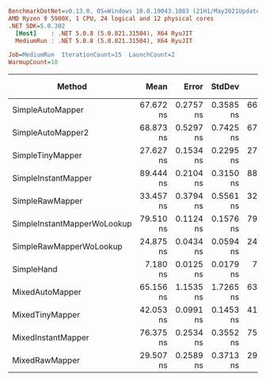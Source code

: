 ``` ini

BenchmarkDotNet=v0.13.0, OS=Windows 10.0.19043.1083 (21H1/May2021Update)
AMD Ryzen 9 5900X, 1 CPU, 24 logical and 12 physical cores
.NET SDK=5.0.302
  [Host]    : .NET 5.0.8 (5.0.821.31504), X64 RyuJIT
  MediumRun : .NET 5.0.8 (5.0.821.31504), X64 RyuJIT

Job=MediumRun  IterationCount=15  LaunchCount=2  
WarmupCount=10  

```
|                      Method |      Mean |     Error |    StdDev |       Min |       Max |       P90 |  Gen 0 | Gen 1 | Gen 2 | Allocated |
|---------------------------- |----------:|----------:|----------:|----------:|----------:|----------:|-------:|------:|------:|----------:|
|            SimpleAutoMapper | 67.672 ns | 0.2757 ns | 0.3585 ns | 66.834 ns | 68.217 ns | 68.096 ns | 0.0038 |     - |     - |      64 B |
|           SimpleAutoMapper2 | 68.873 ns | 0.5297 ns | 0.7425 ns | 67.513 ns | 70.033 ns | 69.819 ns | 0.0038 |     - |     - |      64 B |
|            SimpleTinyMapper | 27.627 ns | 0.1534 ns | 0.2295 ns | 27.378 ns | 28.305 ns | 28.032 ns | 0.0038 |     - |     - |      64 B |
|         SimpleInstantMapper | 89.444 ns | 0.2104 ns | 0.3150 ns | 88.931 ns | 90.276 ns | 89.780 ns | 0.0095 |     - |     - |     160 B |
|             SimpleRawMapper | 33.457 ns | 0.3794 ns | 0.5561 ns | 32.414 ns | 34.922 ns | 34.061 ns | 0.0038 |     - |     - |      64 B |
| SimpleInstantMapperWoLookup | 79.510 ns | 0.1124 ns | 0.1576 ns | 79.237 ns | 79.868 ns | 79.711 ns | 0.0095 |     - |     - |     160 B |
|     SimpleRawMapperWoLookup | 24.875 ns | 0.0434 ns | 0.0594 ns | 24.777 ns | 25.053 ns | 24.944 ns | 0.0038 |     - |     - |      64 B |
|                  SimpleHand |  7.180 ns | 0.0125 ns | 0.0179 ns |  7.155 ns |  7.215 ns |  7.207 ns | 0.0038 |     - |     - |      64 B |
|             MixedAutoMapper | 65.156 ns | 1.1535 ns | 1.7265 ns | 63.038 ns | 68.195 ns | 67.349 ns | 0.0038 |     - |     - |      64 B |
|             MixedTinyMapper | 42.053 ns | 0.0991 ns | 0.1453 ns | 41.844 ns | 42.362 ns | 42.224 ns | 0.0067 |     - |     - |     112 B |
|          MixedInstantMapper | 76.375 ns | 0.2534 ns | 0.3552 ns | 75.912 ns | 77.239 ns | 76.792 ns | 0.0123 |     - |     - |     208 B |
|              MixedRawMapper | 29.507 ns | 0.2589 ns | 0.3713 ns | 29.046 ns | 30.339 ns | 29.907 ns | 0.0038 |     - |     - |      64 B |
